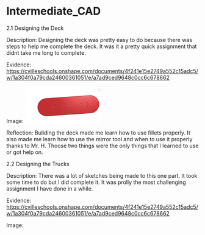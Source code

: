 # Intermediate_CAD


2.1 Designing the Deck



Description: Designing the deck was pretty easy to do because there was steps to help me complete the deck. It was it a pretty quick assignment that didnt take me long to complete.



Evidence: https://cvilleschools.onshape.com/documents/4f241e15e2749a552c15adc5/w/1a304f0a79cda24600361051/e/a7ad9ced9648c0cc6c678662



Image:
<img src="images/Skateboard.png" alt="motaharu" width="200">



Reflection: Buliding the deck made me learn how to use fillets properly. It also made me learn how to use the mirror tool and when to use it properly thanks to Mr. H. Thoose two things were the only things that I learned to use or got help on.



2.2 Designing the Trucks



Description: There was a lot of sketches being made to this one part. It took some time to do but I did complete it. It was prolly the most challenging assignment I have done in a while.



Evidence: https://cvilleschools.onshape.com/documents/4f241e15e2749a552c15adc5/w/1a304f0a79cda24600361051/e/a7ad9ced9648c0cc6c678662



Image: 
